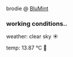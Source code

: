 brodie @ [BluMint](https://www.linkedin.com/company/blumint-io/)

<!--weather_start-->
### working conditions..

weather: clear sky ☀️

temp: 13.87 °C 👕

<!--weather_end-->
